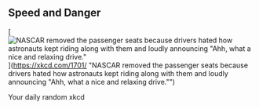 ## Speed and Danger
[![NASCAR removed the passenger seats because drivers hated how astronauts kept riding along with them and loudly announcing "Ahh, what a nice and relaxing drive."](https://imgs.xkcd.com/comics/speed_and_danger.png)](https://xkcd.com/1701/ "NASCAR removed the passenger seats because drivers hated how astronauts kept riding along with them and loudly announcing "Ahh, what a nice and relaxing drive."")

Your daily random xkcd
